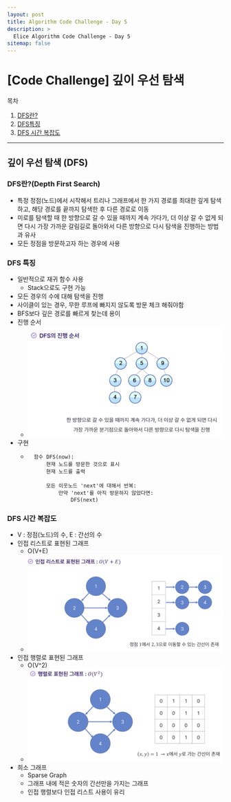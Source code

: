 ```yaml
---
layout: post
title: Algorithm Code Challenge - Day 5
description: >
  Elice Algorithm Code Challenge - Day 5
sitemap: false
---
```


# [Code Challenge] 깊이 우선 탐색

목차
1. [DFS란?](#dfs란depth-first-search)
2. [DFS특징](#dfs-특징)
3. [DFS 시간 복잡도](#dfs-시간-복잡도)

---

## 깊이 우선 탐색 (DFS)

### DFS란?(Depth First Search)
- 특정 정점(노드)에서 시작해서 트리나 그래프에서 한 가지 경로를 최대한 깊게 탐색하고, 해당 경로를 끝까지 탐색한 후 다른 경로로 이동
- 미로를 탐색할 때 한 방향으로 갈 수 있을 때까지 계속 가다가, 더 이상 갈 수 없게 되면 다시 가장 가까운 갈림길로 돌아와서 다른 방향으로 다시 탐색을 진행하는 방법과 유사
- 모든 정점을 방문하고자 하는 경우에 사용

### DFS 특징
- 일반적으로 재귀 함수 사용
    - Stack으로도 구현 가능
- 모든 경우의 수에 대해 탐색을 진행
- 사이클이 있는 경우, 무한 루프에 빠지지 않도록 방문 체크 해줘야함
- BFS보다 깊은 경로를 빠르게 찾는데 용이
- 진행 순서
    - ![Full-width image](/algorithm/image/day5_image.png)
- 구현
    - ```
        함수 DFS(now):
            현재 노드를 방문한 것으로 표시
            현재 노드를 출력

            모든 이웃노드 'next'에 대해서 반복:
                만약 'next'를 아직 방문하지 않았다면:
                    DFS(next)
        ```
            
### DFS 시간 복잡도
- V : 정점(노드)의 수, E : 간선의 수
- 인접 리스트로 표현된 그래프
    - O(V+E)
    - ![Full-width image](/algorithm/image/day5_image-1.png)
- 인접 행렬로 표현된 그래프
    - O(V^2)
    - ![Full-width image](/algorithm/image/day5_image-2.png)
- 희소 그래프 
    - Sparse Graph
    - 그래프 내에 적은 숫자의 간선만을 가지는 그래프
    - 인접 행렬보다 인접 리스트 사용이 유리





